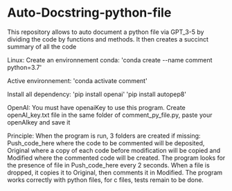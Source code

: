 # Auto-Docstring-python-file
This repository allows to auto document a python file via GPT_3-5 by dividing the code by functions and methods. It then creates a succinct summary of all the code

Linux:
Create an environnement conda:
'conda create --name comment python=3.7'

Active environnement:
'conda activate comment'

Install all dependency:
'pip install openai'
'pip install autopep8'

OpenAI:
You must have openaiKey to use this program. 
Create openAI_key.txt file in the same folder of comment_py_file.py, paste your openAIkey and save it

Principle:
When the program is run, 3 folders are created if missing: Push_code_here where the code to be commented will be deposited, Original where a copy of each code before modification will be copied and Modified where the commented code will be created.
The program looks for the presence of file in Push_code_here every 2 seconds. When a file is dropped, it copies it to Original, then comments it in Modified.
The program works correctly with python files, for c files, tests remain to be done.
